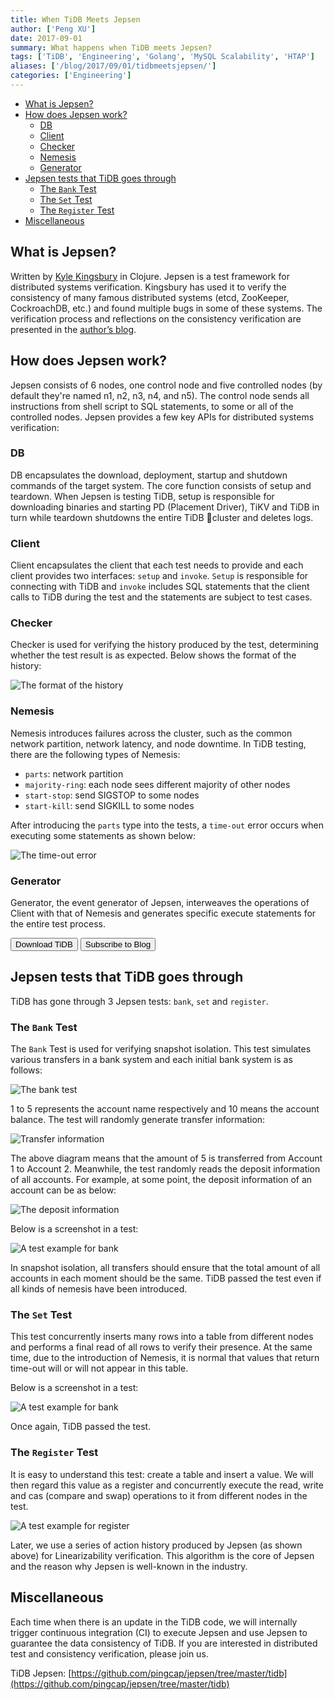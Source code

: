 ```yaml
---
title: When TiDB Meets Jepsen
author: ['Peng XU']
date: 2017-09-01
summary: What happens when TiDB meets Jepsen?
tags: ['TiDB', 'Engineering', 'Golang', 'MySQL Scalability', 'HTAP']
aliases: ['/blog/2017/09/01/tidbmeetsjepsen/']
categories: ['Engineering']
---
```


- [What is Jepsen?](#what-is-jepsen)
- [How does Jepsen work?](#how-does-jepsen-work)
  - [DB](#db)
  - [Client](#client)
  - [Checker](#checker)
  - [Nemesis](#nemesis)
  - [Generator](#generator)
- [Jepsen tests that TiDB goes through](#jepsen-tests-that-tidb-goes-through)
  - [The `Bank` Test](#the-bank-test)
  - [The `Set` Test](#the-set-test)
  - [The `Register` Test](#the-register-test)
- [Miscellaneous](#miscellaneous)

## What is Jepsen?

Written by [Kyle Kingsbury](https://aphyr.com/about) in Clojure. Jepsen is a test framework for distributed systems verification. Kingsbury has used it to verify the consistency of many famous distributed systems (etcd, ZooKeeper, CockroachDB, etc.) and found multiple bugs in some of these systems. The verification process and reflections on the consistency verification are presented in the [author’s blog](https://aphyr.com/tags/jepsen).

## How does Jepsen work?

Jepsen consists of 6 nodes, one control node and five controlled nodes (by default they're named n1, n2, n3, n4, and n5). The control node sends all instructions from shell script to SQL statements, to some or all of the controlled nodes. Jepsen provides a few key APIs for distributed systems verification:

### DB

DB encapsulates the download, deployment, startup and shutdown commands of the target system. The core function consists of setup and teardown. When Jepsen is testing TiDB, setup is responsible for downloading binaries and starting PD (Placement Driver), TiKV and TiDB in turn while teardown shutdowns the entire TiDB cluster and deletes logs.

### Client

Client encapsulates the client that each test needs to provide and each client provides two interfaces: `setup` and `invoke`. `Setup` is responsible for connecting with TiDB and `invoke` includes SQL statements that the client calls to TiDB during the test and the statements are subject to test cases.

### Checker

Checker is used for verifying the history produced by the test, determining whether the test result is as expected. Below shows the format of the history:

![The format of the history](media/history_format.png)

### Nemesis

Nemesis introduces failures across the cluster, such as the common network partition, network latency, and node downtime. In TiDB testing, there are the following types of Nemesis:

+ `parts`: network partition
+ `majority-ring`: each node sees different majority of other nodes
+ `start-stop`: send SIGSTOP to some nodes
+ `start-kill`: send SIGKILL to some nodes

After introducing the `parts` type into the tests, a `time-out` error occurs when executing some statements as shown below:

![The time-out error](media/timeout.png)

### Generator

Generator, the event generator of Jepsen, interweaves the operations of Client with that of Nemesis and generates specific execute statements for the entire test process.

<div class="trackable-btns">
    <a href="/download" onclick="trackViews('When TiDB Meets Jepsen', 'download-tidb-btn-middle')"><button>Download TiDB</button></a>
    <a href="https://share.hsforms.com/1e2W03wLJQQKPd1d9rCbj_Q2npzm" onclick="trackViews('When TiDB Meets Jepsen', 'subscribe-blog-btn-middle')"><button>Subscribe to Blog</button></a>
</div>

## Jepsen tests that TiDB goes through

TiDB has gone through 3 Jepsen tests: `bank`, `set` and `register`.

### The `Bank` Test

The `Bank` Test is used for verifying snapshot isolation. This test simulates various transfers in a bank system and each initial bank system is as follows:

![The bank test](media/bank.png)

1 to 5 represents the account name respectively and 10 means the account balance. The test will randomly generate transfer information:

![Transfer information](media/random.png)

The above diagram means that the amount of 5 is transferred from Account 1 to Account 2. Meanwhile, the test randomly reads the deposit information of all accounts. For example, at some point, the deposit information of an account can be as below:

![The deposit information](media/deposit.png)

Below is a screenshot in a test:

![A test example for bank](media/banktest.png)

In snapshot isolation, all transfers should ensure that the total amount of all accounts in each moment should be the same. TiDB passed the test even if all kinds of nemesis have been introduced.

### The `Set` Test

This test concurrently inserts many rows into a table from different nodes and performs a final read of all rows to verify their presence. At the same time, due to the introduction of Nemesis, it is normal that values that return time-out will or will not appear in this table.

Below is a screenshot in a test:

![A test example for bank](media/setexample.png)

Once again, TiDB passed the test.

### The `Register` Test

It is easy to understand this test: create a table and insert a value. We will then regard this value as a register and concurrently execute the read, write and cas (compare and swap) operations to it from different nodes in the test.

![A test example for register](media/registerexample.png)

Later, we use a series of action history produced by Jepsen (as shown above) for Linearizability verification. This algorithm is the core of Jepsen and the reason why Jepsen is well-known in the industry.

## Miscellaneous

Each time when there is an update in the TiDB code, we will internally trigger continuous integration (CI) to execute Jepsen and use Jepsen to guarantee the data consistency of TiDB. If you are interested in distributed test and consistency verification, please join us.

TiDB Jepsen: [https://github.com/pingcap/jepsen/tree/master/tidb](https://github.com/pingcap/jepsen/tree/master/tidb)

